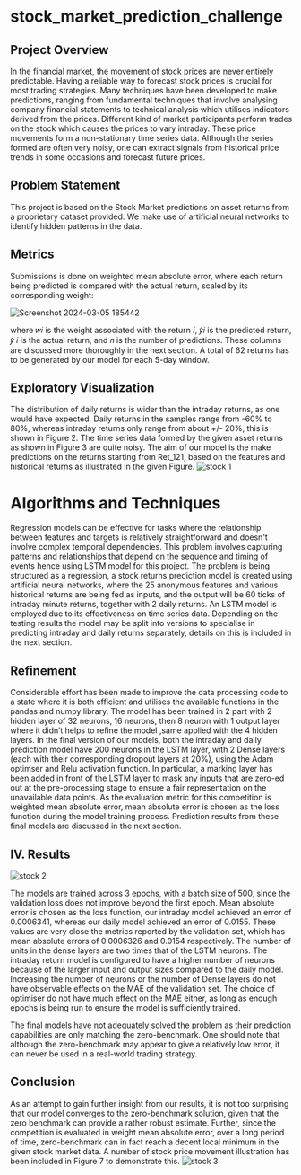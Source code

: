# stock_market_prediction_challenge
## Project Overview
In the financial market, the movement of stock prices are never entirely predictable. Having a reliable 
way to forecast stock prices is crucial for most trading strategies. Many techniques have been 
developed to make predictions, ranging from fundamental techniques that involve analysing 
company financial statements to technical analysis which utilises indicators derived from the prices. 
Different kind of market participants perform trades on the stock which causes the prices to vary 
intraday. These price movements form a non-stationary time series data. Although the series formed 
are often very noisy, one can extract signals from historical price trends in some occasions and 
forecast future prices. 

## Problem Statement 
This project is based on the Stock Market predictions on asset returns from a proprietary dataset 
provided. We make use of artificial neural networks to identify hidden patterns in the data. 

## Metrics
Submissions is done on weighted mean absolute error, where each return being predicted is 
compared with the actual return, scaled by its corresponding weight: 


![Screenshot 2024-03-05 185442](https://github.com/ahmedali1102/stock_market_prediction_challenge/assets/162327449/0f82ff4f-7da8-4c44-aa91-300f8b8dac37)


where 𝑤𝑖 is the weight associated with the return 𝑖, 𝑦̂𝑖 is the predicted return, 𝑦̂ 𝑖 is the actual return, 
and 𝑛 is the number of predictions. These columns are discussed more thoroughly in the next 
section. A total of 62 returns has to be generated by our model for each 5-day window. 

## Exploratory Visualization 
The distribution of daily returns is wider than the intraday returns, as one would have expected. Daily 
returns in the samples range from -60% to 80%, whereas intraday returns only range from about +/-
20%, this is shown in Figure 2. 
The time series data formed by the given asset returns as shown in Figure 3 are quite noisy. The aim 
of our model is the make predictions on the returns starting from Ret_121, based on the features and 
historical returns as illustrated in the given Figure.
![stock 1](https://github.com/ahmedali1102/stock_market_prediction_challenge/assets/162327449/332f1bd4-d2a9-40a9-ab59-6d72476a5bc3)

# Algorithms and Techniques 
Regression models can be effective for tasks where the relationship between features and targets is 
relatively straightforward and doesn't involve complex temporal dependencies. This problem involves 
capturing patterns and relationships that depend on the sequence and timing of events hence using 
LSTM model for this project.
The problem is being structured as a regression, a stock returns prediction model is created using 
artificial neural networks, where the 25 anonymous features and various historical returns are being 
fed as inputs, and the output will be 60 ticks of intraday minute returns, together with 2 daily 
returns. An LSTM model is employed due to its effectiveness on time series data. Depending on the 
testing results the model may be split into versions to specialise in predicting intraday and daily 
returns separately, details on this is included in the next section.

## Refinement 
Considerable effort has been made to improve the data processing code to a state where it is both 
efficient and utilises the available functions in the pandas and numpy library. The model has been 
trained in 2 part with 2 hidden layer of 32 neurons, 16 neurons, then 8 neuron with 1 output layer 
where it didn’t helps to refine the model ,same applied with the 4 hidden layers. 
In the final version of our models, both the intraday and daily prediction model have 200 neurons in 
the LSTM layer, with 2 Dense layers (each with their corresponding dropout layers at 20%), using the 
Adam optimser and Relu activation function. In particular, a marking layer has been added in front of 
the LSTM layer to mask any inputs that are zero-ed out at the pre-processing stage to ensure a fair 
representation on the unavailable data points. As the evaluation metric for this competition is 
weighted mean absolute error, mean absolute error is chosen as the loss function during the model 
training process. Prediction results from these final models are discussed in the next section.

## IV. Results
![stock 2](https://github.com/ahmedali1102/stock_market_prediction_challenge/assets/162327449/60879fbc-7b9f-4077-a7c3-8f2bf3682341)

The models are trained across 3 epochs, with a batch size of 500, since the validation loss does not 
improve beyond the first epoch. Mean absolute error is chosen as the loss function, our intraday 
model achieved an error of 0.0006341, whereas our daily model achieved an error of 0.0155. These 
values are very close the metrics reported by the validation set, which has mean absolute errors of 0.0006326 and 0.0154 respectively. 
The number of units in the dense layers are two times that of the LSTM neurons. The intraday return 
model is configured to have a higher number of neurons because of the larger input and output sizes 
compared to the daily model. Increasing the number of neurons or the number of Dense layers do 
not have observable effects on the MAE of the validation set. The choice of optimiser do not have 
much effect on the MAE either, as long as enough epochs is being run to ensure the model is 
sufficiently trained.

The final models have not adequately solved the problem as their prediction capabilities are only 
matching the zero-benchmark. One should note that although the zero-benchmark may appear to 
give a relatively low error, it can never be used in a real-world trading strategy.

## Conclusion
As an attempt to gain further insight from our results, it is not too surprising that our model 
converges to the zero-benchmark solution, given that the zero benchmark can provide a rather 
robust estimate. Further, since the competition is evaluated in weight mean absolute error, over a 
long period of time, zero-benchmark can in fact reach a decent local minimum in the given stock 
market data. A number of stock price movement illustration has been included in Figure 7 to 
demonstrate this.
![stock 3](https://github.com/ahmedali1102/stock_market_prediction_challenge/assets/162327449/c14c6bdd-28f8-4fe6-b844-bb78beeb0d4f)
